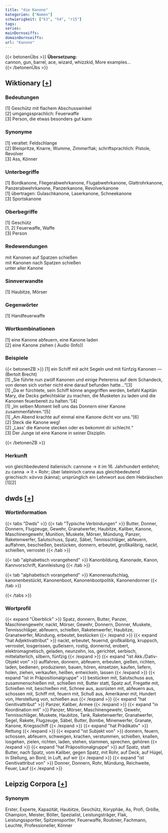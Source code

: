 ```yaml
---
title: "die Kanone"
kategorien: ["Nomen"]
schwierigkeit: ["k3", "h4", "r15"]
tags:
series:
mainDornseiffs:
domainDornseiffs:
url: "Kanone"
---
```


{{< betonenÜbs >}}
**Übersetzung:**  
cannon, gun, barrel, ace, wizard, whizzkid, More examples...  
{{< /betonenÜbs >}}

## Wiktionary [[+](https://de.wiktionary.org/wiki/Kanone)]

### Bedeutungen
[1] Geschütz mit flachem Abschusswinkel  
[2] umgangssprachlich: Feuerwaffe  
[3] Person, die etwas besonders gut kann  

### Synonyme
[1] veraltet: Feldschlange  
[2] Bleispritze, Knarre, Wumme, Zimmerflak; schriftsprachlich: Pistole, Revolver  
[3] Ass, Könner  

### Unterbegriffe
[1] Bordkanone, Fliegerabwehrkanone, Flugabwehrkanone, Glattrohrkanone, Panzerabwehrkanone, Panzerkanone, Revolverkanone  
[1] übertragen: Gulaschkanone, Laserkanone, Schneekanone  
[3] Sportskanone  

### Oberbegriffe
[1] Geschütz  
[1, 2] Feuerwaffe, Waffe  
[3] Person  

### Redewendungen
mit Kanonen auf Spatzen schießen  
mit Kanonen nach Spatzen schießen  
unter aller Kanone  

### Sinnverwandte
[1] Haubitze, Mörser  

### Gegenwörter
[1] Handfeuerwaffe  

### Wortkombinationen
[1] eine Kanone abfeuern, eine Kanone laden  
[2] eine Kanone ziehen ( Audio (Info))  

### Beispiele
{{< betonenZB >}}
[1] ein Schiff mit acht Segeln und mit fünfzig Kanonen — (Bertolt Brecht)  
[1] „Sie führte nun zwölf Kanonen und einige Petereros auf dem Schandeck, von denen sich vorher nicht eine darauf befunden hatte…“[3]  
[1] „Da er fürchtete, sein Schiff könne angegriffen werden, befahl Kapitän Mary, die Decks gefechtsklar zu machen, die Musketen zu laden und die Kanonen feuerbereit zu halten.“[4]  
[1] „Im selben Moment ließ uns das Donnern einer Kanone zusammenfahren.“[5]  
[1] „Am Abend krachte auf einmal eine Kanone dicht vor uns.“[6]  
[2] Steck die Kanone weg!  
[2] „Lass' die Kanone stecken oder es bekommt dir schlecht.“  
[3] Der Junge ist eine Kanone in seiner Disziplin.  

{{< /betonenZB >}}
### Herkunft
von gleichbedeutend italienisch: cannone → it im 16. Jahrhundert entlehnt; zu canna → it = Rohr; über lateinisch canna aus gleichbedeutend griechisch: κάννα (kánna); ursprünglich ein Lehnwort aus dem Hebräischen [1][2]  



## dwds [[+](https://www.dwds.de/wb/Kanone)]

### Wortinformation
{{< tabs "Dwds" >}}
{{< tab "Typische Verbindungen" >}}
Butter, Donner, Donnern, Flugzeuge, Gewehr, Granatwerfer, Haubitze, Kaliber, Kanone, Maschinengewehr, Munition, Muskete, Mörser, Mündung, Panzer, Raketenwerfer, Salutschuss, Spatz, Säbel, Tennisschläger, abfeuern, auffahren, beschießen, bestücken, donnern, erbeutet, großkalibrig, nackt, schießen, verrostet
{{< /tab >}}

{{< tab "alphabetisch vorangehend" >}}
Kanonbildung, Kanonade, Kanon, Kannvorschrift, Kannleistung
{{< /tab >}}

{{< tab "alphabetisch vorangehend" >}}
Kanonenaufschlag, kanonenbestückt, Kanonenboot, Kanonenbootpolitik, Kanonendonner
{{< /tab >}}

{{< /tabs >}}

### Wortprofil
{{< expand "Überblick" >}} Spatz, donnern, Butter, Panzer, Maschinengewehr, nackt, Mörser, Gewehr, Donnern, Donner, Muskete, Tennisschläger, abfeuern, schießen, Raketenwerfer, Haubitze, Granatwerfer, Mündung, erbeutet, bestücken {{< /expand >}}
{{< expand "hat Adjektivattribut" >}} nackt, erbeutet, feuernd, großkalibrig, kruppsch, verrostet, losgerissen, gußeisern, rostig, donnernd, erobert, elektromagnetisch, geladen, neunzehn, los, gerichtet, serbisch, mittelalterlich, silbern, fünfzig {{< /expand >}}
{{< expand "ist Akk./Dativ-Objekt von" >}} auffahren, donnern, abfeuern, erbeuten, gießen, richten, laden, bedienen, produzieren, bauen, hören, einsetzen, kaufen, liefern, holen, ziehen, verkaufen, heißen, entwickeln, lassen {{< /expand >}}
{{< expand "ist in Präpositionalgruppe" >}} bestücken mit, Salutschuss aus, zusammenschießen mit, schießen mit, Butter statt, Spatz auf, Fregatte mit, Schießen mit, beschießen mit, Schnee aus, ausrüsten mit, abfeuern aus, schossen mit, Schiff mit, feuern mit, Schuß aus, Amerikaner mit, Hundert von, Herstellung von, schießen aus {{< /expand >}}
{{< expand "hat Genitivattribut" >}} Panzer, Kaliber, Armee {{< /expand >}}
{{< expand "in Koordination mit" >}} Panzer, Mörser, Maschinengewehr, Gewehr, Tennisschläger, Muskete, Haubitze, Tank, Raketenwerfer, Granatwerfer, Segel, Rakete, Flugzeuge, Säbel, Butter, Bombe, Minenwerfer, Granate, Kanone, Kriegsschiff {{< /expand >}}
{{< expand "hat Prädikativ" >}} Rettung {{< /expand >}}
{{< expand "ist Subjekt von" >}} donnern, feuern, schossen, abfeuern, schweigen, krachen, verstummen, schießen, knallen, losgehen, zielen, richten, laden, stehen, stammen, sprechen, gehören {{< /expand >}}
{{< expand "hat Präpositionalgruppe" >}} auf Spatz, statt Butter, nach Spatz, vom Kaliber, gegen Spatz, mit Rohr, auf Deck, auf Hügel, in Stellung, an Bord, in Luft, auf wir {{< /expand >}}
{{< expand "ist Genitivattribut von" >}} Donner, Donnern, Rohr, Mündung, Reichweite, Feuer, Lauf {{< /expand >}}

## Leipzig Corpora [[+](https://corpora.uni-leipzig.de/en/res?word=Kanone&corpusId=deu_newscrawl-public_2018)]


### Synonym
Erster, Experte, Kapazität, Haubitze, Geschütz, Koryphäe, As, Profi, Größe, Champion, Meister, Böller, Spezialist, Leistungsträger, Flak, Leistungssportler, Spitzensportler, Feuerwaffe, Routinier, Fachmann, Leuchte, Professioneller, Könner

